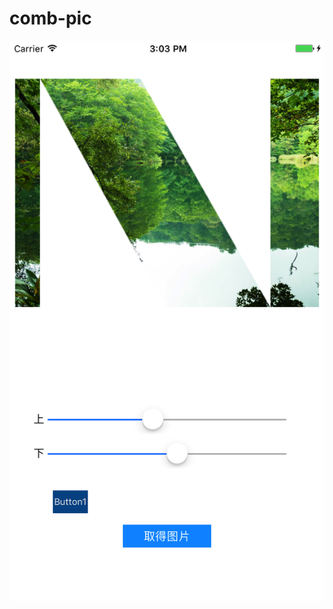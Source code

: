 # comb-pic
![image](https://github.com/Inmay/comb-pic/blob/master/Simulator%20Screen%20Shot%202017年5月17日%20下午3.03.44.png?raw=true)
